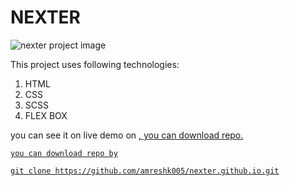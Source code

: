 # NEXTER
<img src="https://github.com/amreshk005/nexter.github.io/blob/master/img/github_img.png" alt="nexter project image">


This project uses following technologies:
1. HTML
2. CSS
3. SCSS
4. FLEX BOX

you can see it on live demo on <a href="https://amreshk005.github.io/nexter.github.io/">, you can download repo.

```
you can download repo by

git clone https://github.com/amreshk005/nexter.github.io.git

```
